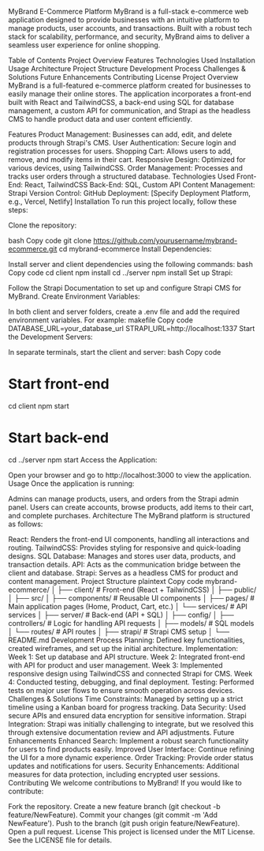 MyBrand E-Commerce Platform
MyBrand is a full-stack e-commerce web application designed to provide businesses with an intuitive platform to manage products, user accounts, and transactions. Built with a robust tech stack for scalability, performance, and security, MyBrand aims to deliver a seamless user experience for online shopping.

Table of Contents
Project Overview
Features
Technologies Used
Installation
Usage
Architecture
Project Structure
Development Process
Challenges & Solutions
Future Enhancements
Contributing
License
Project Overview
MyBrand is a full-featured e-commerce platform created for businesses to easily manage their online stores. The application incorporates a front-end built with React and TailwindCSS, a back-end using SQL for database management, a custom API for communication, and Strapi as the headless CMS to handle product data and user content efficiently.

Features
Product Management: Businesses can add, edit, and delete products through Strapi's CMS.
User Authentication: Secure login and registration processes for users.
Shopping Cart: Allows users to add, remove, and modify items in their cart.
Responsive Design: Optimized for various devices, using TailwindCSS.
Order Management: Processes and tracks user orders through a structured database.
Technologies Used
Front-End: React, TailwindCSS
Back-End: SQL, Custom API
Content Management: Strapi
Version Control: GitHub
Deployment: [Specify Deployment Platform, e.g., Vercel, Netlify]
Installation
To run this project locally, follow these steps:

Clone the repository:

bash
Copy code
git clone https://github.com/yourusername/mybrand-ecommerce.git
cd mybrand-ecommerce
Install Dependencies:

Install server and client dependencies using the following commands:
bash
Copy code
cd client
npm install
cd ../server
npm install
Set up Strapi:

Follow the Strapi Documentation to set up and configure Strapi CMS for MyBrand.
Create Environment Variables:

In both client and server folders, create a .env file and add the required environment variables. For example:
makefile
Copy code
DATABASE_URL=your_database_url
STRAPI_URL=http://localhost:1337
Start the Development Servers:

In separate terminals, start the client and server:
bash
Copy code
# Start front-end
cd client
npm start
# Start back-end
cd ../server
npm start
Access the Application:

Open your browser and go to http://localhost:3000 to view the application.
Usage
Once the application is running:

Admins can manage products, users, and orders from the Strapi admin panel.
Users can create accounts, browse products, add items to their cart, and complete purchases.
Architecture
The MyBrand platform is structured as follows:

React: Renders the front-end UI components, handling all interactions and routing.
TailwindCSS: Provides styling for responsive and quick-loading designs.
SQL Database: Manages and stores user data, products, and transaction details.
API: Acts as the communication bridge between the client and database.
Strapi: Serves as a headless CMS for product and content management.
Project Structure
plaintext
Copy code
mybrand-ecommerce/
│
├── client/                # Front-end (React + TailwindCSS)
│   ├── public/
│   ├── src/
│       ├── components/    # Reusable UI components
│       ├── pages/         # Main application pages (Home, Product, Cart, etc.)
│       └── services/      # API services
│
├── server/                # Back-end (API + SQL)
│   ├── config/
│   ├── controllers/       # Logic for handling API requests
│   ├── models/            # SQL models
│   └── routes/            # API routes
│
├── strapi/                # Strapi CMS setup
│
└── README.md
Development Process
Planning: Defined key functionalities, created wireframes, and set up the initial architecture.
Implementation:
Week 1: Set up database and API structure.
Week 2: Integrated front-end with API for product and user management.
Week 3: Implemented responsive design using TailwindCSS and connected Strapi for CMS.
Week 4: Conducted testing, debugging, and final deployment.
Testing: Performed tests on major user flows to ensure smooth operation across devices.
Challenges & Solutions
Time Constraints: Managed by setting up a strict timeline using a Kanban board for progress tracking.
Data Security: Used secure APIs and ensured data encryption for sensitive information.
Strapi Integration: Strapi was initially challenging to integrate, but we resolved this through extensive documentation review and API adjustments.
Future Enhancements
Enhanced Search: Implement a robust search functionality for users to find products easily.
Improved User Interface: Continue refining the UI for a more dynamic experience.
Order Tracking: Provide order status updates and notifications for users.
Security Enhancements: Additional measures for data protection, including encrypted user sessions.
Contributing
We welcome contributions to MyBrand! If you would like to contribute:

Fork the repository.
Create a new feature branch (git checkout -b feature/NewFeature).
Commit your changes (git commit -m 'Add NewFeature').
Push to the branch (git push origin feature/NewFeature).
Open a pull request.
License
This project is licensed under the MIT License. See the LICENSE file for details.
